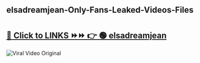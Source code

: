
 ## elsadreamjean-Only-Fans-Leaked-Videos-Files

# <h2><a href="https://mediaupload.pro?elsadreamjean">🔗 Click to LINKS ⏩⏩ 👉 🟢 elsadreamjean </a></h2>

<a href="https://mediaupload.pro?elsadreamjean" rel="nofollow" data-target="animated-image.originalLink"><img src="https://i.ibb.co.com/xMMVF88/686577567.gif" alt="Viral Video Original" style="max-width: 100%; display: inline-block;" data-target="animated-image.originalImage"></a>